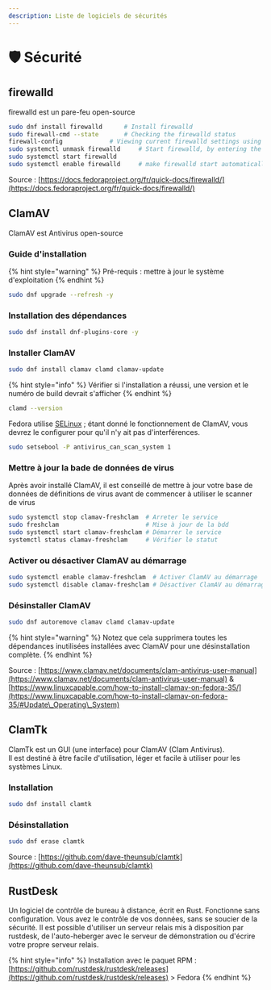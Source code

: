 ```yaml
---
description: Liste de logiciels de sécurités
---
```


# 🛡 Sécurité

## firewalld

firewalld est un pare-feu open-source

```bash
sudo dnf install firewalld	    # Install firewalld
sudo firewall-cmd --state	    # Checking the firewalld status
firewall-config			    # Viewing current firewalld settings using GUI
sudo systemctl unmask firewalld	    # Start firewalld, by entering the following commands
sudo systemctl start firewalld		
sudo systemctl enable firewalld	    # make firewalld start automatically at system start
```

Source : [https://docs.fedoraproject.org/fr/quick-docs/firewalld/](https://docs.fedoraproject.org/fr/quick-docs/firewalld/)

## ClamAV

ClamAV est Antivirus open-source

### Guide d'installation

{% hint style="warning" %}
Pré-requis : mettre à jour le système d'exploitation
{% endhint %}

```bash
sudo dnf upgrade --refresh -y
```

### Installation des dépendances

```bash
sudo dnf install dnf-plugins-core -y
```

### Installer ClamAV

```bash
sudo dnf install clamav clamd clamav-update
```

{% hint style="info" %}
Vérifier si l'installation a réussi, une version et le numéro de build devrait s'afficher
{% endhint %}

```bash
clamd --version
```

Fedora utilise [SELinux](https://www.redhat.com/fr/topics/linux/what-is-selinux) ; étant donné le fonctionnement de ClamAV, vous devrez le configurer pour qu'il n'y ait pas d'interférences.

```bash
sudo setsebool -P antivirus_can_scan_system 1
```

### Mettre à jour la bade de données de virus

Après avoir installé ClamAV, il est conseillé de mettre à jour votre base de données de définitions de virus avant de commencer à utiliser le scanner de virus

```bash
sudo systemctl stop clamav-freshclam  # Arreter le service
sudo freshclam                        # Mise à jour de la bdd
sudo systemctl start clamav-freshclam # Démarrer le service
systemctl status clamav-freshclam     # Vérifier le statut
```

### Activer ou désactiver ClamAV au démarrage

```bash
sudo systemctl enable clamav-freshclam  # Activer ClamAV au démarrage
sudo systemctl disable clamav-freshclam # Désactiver ClamAV au démarrage
```

### Désinstaller ClamAV

```bash
sudo dnf autoremove clamav clamd clamav-update
```

{% hint style="warning" %}
Notez que cela supprimera toutes les dépendances inutilisées installées avec ClamAV pour une désinstallation complète.
{% endhint %}

Source : [https://www.clamav.net/documents/clam-antivirus-user-manual](https://www.clamav.net/documents/clam-antivirus-user-manual) &  [https://www.linuxcapable.com/how-to-install-clamav-on-fedora-35/](https://www.linuxcapable.com/how-to-install-clamav-on-fedora-35/#Update\_Operating\_System)

## ClamTk

ClamTk est un GUI (une interface) pour ClamAV (Clam Antivirus). \
Il est destiné à être facile d'utilisation, léger et facile à utiliser pour les systèmes Linux.

### Installation

```bash
sudo dnf install clamtk
```

### Désinstallation

```bash
sudo dnf erase clamtk
```

Source : [https://github.com/dave-theunsub/clamtk](https://github.com/dave-theunsub/clamtk)

## RustDesk

Un logiciel de contrôle de bureau à distance, écrit en Rust. Fonctionne sans configuration. Vous avez le contrôle de vos données, sans se soucier de la sécurité. Il est possible d'utiliser un serveur relais mis à disposition par rustdesk, de l'auto-heberger avec le serveur de démonstration ou d'écrire votre propre serveur relais.

{% hint style="info" %}
Installation avec le paquet RPM :  [https://github.com/rustdesk/rustdesk/releases](https://github.com/rustdesk/rustdesk/releases) > Fedora
{% endhint %}

